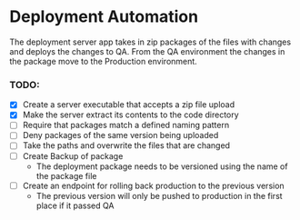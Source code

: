 # Deployment Automation

The deployment server app takes in zip packages of the files with changes and
deploys the changes to QA. From the QA environment the changes in the package
move to the Production environment.

### TODO:
- [x] Create a server executable that accepts a zip file upload
- [x] Make the server extract its contents to the code directory
- [ ] Require that packages match a defined naming pattern
- [ ] Deny packages of the same version being uploaded
- [ ] Take the paths and overwrite the files that are changed
- [ ] Create Backup of package
	* The deployment package needs to be versioned using the name of the package
	file
- [ ] Create an endpoint for rolling back production to the previous version
	* The previous version will only be pushed to production in the first place
	if it passed QA